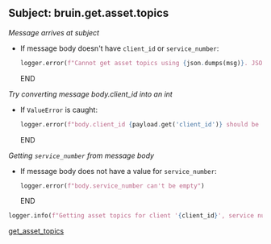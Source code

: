 ## Subject: bruin.get.asset.topics

_Message arrives at subject_

* If message body doesn't have `client_id` or `service_number`:
  ```python
  logger.error(f"Cannot get asset topics using {json.dumps(msg)}. JSON malformed")
  ```
  END

_Try converting message body.client_id into an int_

* If `ValueError`  is caught:
  ```python
  logger.error(f"body.client_id {payload.get('client_id')} should be an int.")
  ```
  END

_Getting `service_number` from message body_

* If message body does not have a value for `service_number`:
  ```python
  logger.error(f"body.service_number can't be empty")
  ```
  END

```python
logger.info(f"Getting asset topics for client '{client_id}', service number '{service_number}'")
```

[get_asset_topics](../repositories/bruin_repository/get_asset_topics.md)
